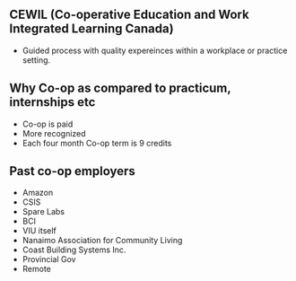 ## CEWIL (Co-operative Education and Work Integrated Learning Canada)
 - Guided process with quality expereinces within a workplace or practice setting.

## Why Co-op as compared to practicum, internships etc
 - Co-op is paid
 - More recognized
 - Each four month Co-op term is 9 credits

## Past co-op employers
 - Amazon
 - CSIS
 - Spare Labs
 - BCI
 - VIU itself
 - Nanaimo Association for Community Living
 - Coast Building Systems Inc.
 - Provincial Gov
 - Remote

